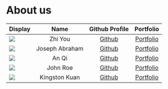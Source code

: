 # About us

Display | Name | Github Profile | Portfolio 
--------|:----:|:--------------:|:---------:
![](https://via.placeholder.com/100.png?text=Photo) | Zhi You | [Github](https://github.com/) | [Portfolio](docs/team/johndoe.md)
![](https://via.placeholder.com/100.png?text=Photo) | Joseph Abraham | [Github](https://github.com/) | [Portfolio](docs/team/johndoe.md)
![](https://via.placeholder.com/100.png?text=Photo) | An Qi | [Github](https://github.com/) | [Portfolio](docs/team/johndoe.md)
![](https://via.placeholder.com/100.png?text=Photo) | John Roe | [Github](https://github.com/) | [Portfolio](docs/team/johndoe.md)
![](https://avatars0.githubusercontent.com/u/35717847?s=460&u=fd4a6977a95813022f82662ada8694105196b9a0&v=4) | Kingston Kuan | [Github](https://github.com/kstonekuan) | [Portfolio](docs/team/kingston.md)
